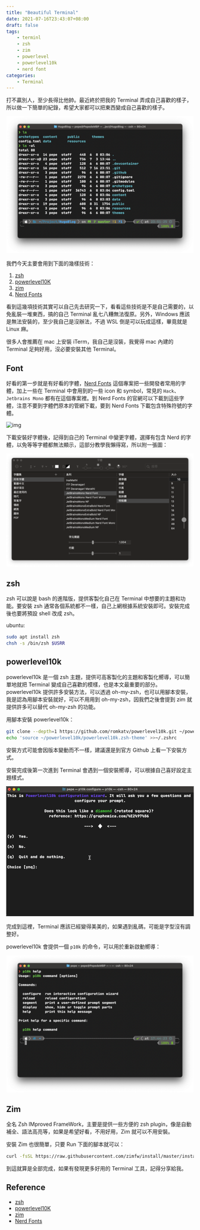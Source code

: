 ```yaml
---
title: "Beautiful Terminal"
date: 2021-07-16T23:43:07+08:00
draft: false
tags: 
    - terminl
    - zsh
    - zim
    - powerlevel
    - powerlevel10k
    - nerd font
categories:
    - Terminal
---
```


打不贏別人，至少長得比他帥。最近終於把我的 Terminal 弄成自己喜歡的樣子，所以做一下簡單的紀錄，希望大家都可以把東西變成自己喜歡的樣子。

![img](https://raw.githubusercontent.com/TonyPepeBear/ImageBed/main/20210716235146.png)

<!--more-->

我們今天主要會用到下面的幾樣技術：

1. [zsh](https://zsh.sourceforge.io/)
2. [powerlevel10K](https://github.com/romkatv/powerlevel10k)
3. [zim](https://zimfw.sh/#install)
4. [Nerd Fonts](https://www.nerdfonts.com/)

看到這幾項技術其實可以自己先去研究一下，看看這些技術是不是自己需要的，以免亂裝一堆東西，搞的自己 Terminal 亂七八糟無法復原。另外，Windows 應該是無法安裝的，至少我自己是沒辦法，不過 WSL 倒是可以玩成這樣，畢竟就是 Linux 麻。

很多人會推薦在 mac 上安裝 iTerm，我自己是沒裝，我覺得 mac 內建的 Terminal 足夠好用，沒必要安裝其他 Terminal。

## Font

好看的第一步就是有好看的字體，[Nerd Fonts](https://www.nerdfonts.com/) 這個專案把一些開發者常用的字體，加上一些在 Terminal 中會用到的一些 icon 和 symbol，常見的 `Hack`、`Jetbrains Mono` 都有在這個專案裡。到 Nerd Fonts 的官網可以下載到這些字體，注意不要到字體們原本的管網下載，要到 Nerd Fonts 下載包含特殊符號的字體。

![img](https://www.nerdfonts.com/assets/img/sankey-glyphs-combined-diagram.png)

下載安裝好字體後，記得到自己的 Terminal 中變更字體，選擇有包含 Nerd 的字體，以免等等字體都無法顯示，這部分教學我懶得寫，所以附一張圖：

![img](https://raw.githubusercontent.com/TonyPepeBear/ImageBed/main/20210717112205.png)

## zsh

zsh 可以說是 bash 的進階版，提供客製化自己在 Terminal 中想要的主題和功能。要安裝 zsh 通常各個系統都不一樣，自己上網根據系統安裝即可。安裝完成後也要將預設 shell 改成 zsh。

ubuntu:

```bash
sudo apt install zsh
chsh -s /bin/zsh $USRR
```

## powerlevel10k

powerlevel10k 是一個 zsh 主題，提供可高客製化的主題和客製化嚮導，可以簡單地就把 Terminal 變成自己喜歡的模樣，也是本文最重要的部分。powerlevel10k 提供許多安裝方法，可以透過 oh-my-zsh，也可以用腳本安裝，我是認為用腳本安裝就好，可以不用用到 oh-my-zsh，因我們之後會提到 zim 就提供許多可以替代 oh-my-zsh 的功能。

用腳本安裝 powerlevel10k：

```bash
git clone --depth=1 https://github.com/romkatv/powerlevel10k.git ~/powerlevel10k
echo 'source ~/powerlevel10k/powerlevel10k.zsh-theme' >>~/.zshrc
```

安裝方式可能會因版本變動而不一樣，建議還是到官方 Github 上看一下安裝方式。

安裝完成後第一次進到 Terminal 會遇到一個安裝嚮導，可以根據自己喜好設定主題樣式。

![img ](https://raw.githubusercontent.com/TonyPepeBear/ImageBed/main/20210717214526.gif)

完成到這裡，Terminal 應該已經變得美美的，如果遇到亂碼，可能是字型沒有調整好。

powerlevel10k 會提供一個 `p10k` 的命令，可以用於重新啟動嚮導：

![img](https://raw.githubusercontent.com/TonyPepeBear/ImageBed/main/20210717174430.png)

## Zim

全名 Zsh IMproved FrameWork，主要是提供一些方便的 zsh plugin，像是自動補全、語法高亮等，如果是希望好看，不用好用，Zim 就可以不用安裝。

安裝 Zim 也很簡單，只要 Run 下面的腳本就可以：

```bash
curl -fsSL https://raw.githubusercontent.com/zimfw/install/master/install.zsh | zsh
```

到這就算是全部完成，如果有發現更多好用的 Terminal 工具，記得分享給我。

## Reference

* [zsh](https://zsh.sourceforge.io/)
* [powerlevel10K](https://github.com/romkatv/powerlevel10k)
* [zim](https://zimfw.sh/#install)
* [Nerd Fonts](https://www.nerdfonts.com/)
